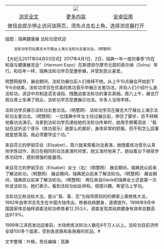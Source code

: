 

<table>
  <tr>
    <td align="center" colspan="3">
      <a href="https://github.com/ogate/ogate/blob/master/README.md"><img src="https://cloud.githubusercontent.com/assets/11880933/13434984/f430fae2-e012-11e5-814f-c2df1e82b247.jpg"/></a>
    </td>
  </tr>
  <tr>
    <td align="center">
      <a href="https://s3.ap-south-1.amazonaws.com/ogatem/oGate.htm?c815862&from=oNote">浏览全文</a>
    </td>
    <td align="center">
      <a href="https://s3.ap-south-1.amazonaws.com/ogatem/oGate.htm?from=oNote">更多内容</a>
    </td>
    <td align="center">
      <a href="https://raw.githubusercontent.com/ogate/up/master/ogate.apk">安卓应用</a>
    </td>
  </tr>
  <tr>
    <td align="center" colspan="3">
      微信会提示停止访问该网页，须先点击右上角，选择浏览器打开
    </td>
  </tr>
</table>    



组图：瑞典健康展 法轮功受欢迎






        法轮功学员在展览大厅展台上演示法轮功五套功法。（明慧网）

【大纪元2017年04月03日讯】2017年4月1日、2日，瑞典一年一度的春季“内在和谐与健康展览会”（Harmoni Expo）在斯德哥尔摩市北部的索尔纳（Solna）举行。和往年一样，瑞典法轮功学员受邀参展，并受到民众喜爱。


明慧网报导，展会期间，法轮功展位前人们络绎不绝。从上午10点展会开始到下午6点结束，法轮功学员在优美的炼功音乐中展示五套功法，并向人们介绍什么是法轮功，讲述中共制造谎言诬陷、残酷迫害法轮功的事实真相。周六上午，展览厅观众席上坐满了观众，法轮功学员受邀展示功法。许多人当场学炼。


法轮功学员展示法轮功五套功法。（明慧网）
法轮功学员在展览大厅展台上演示法轮功五套功法。（明慧网）
一位瑞典中年女士经过展台前，停住了脚步，目不转睛地看功法演示。当拿到法轮功学员递给她的法轮功传单时，她用手擦著泪说：“我站在这听这个音乐（炼功音乐）是那么的美好，身体非常的舒服，但不知怎么回事就是想落泪。我必须要学这个功。”


来自芬兰的伊丽莎白（Elisabet），周六就来观看功法表演，她随着炼功音乐认真地学炼动作，周日在相同的功法表演时间里，她又准时地来了。她站着台下继续学炼功动作，感到很强的能量场。


来自芬兰的伊丽莎白（Elisabet）女士（右）（明慧网）
展会期间，瑞典民众前来了解法轮功。（明慧网）
展会期间，瑞典民众前来了解法轮功。（明慧网）
展会期间，瑞典民众前来了解法轮功。（明慧网）
两位来自Gävle的瑞典女士还是第一次听说法轮功，她们表示，看到法轮功如此祥和，很感兴趣，希望马上学功。


法轮功又称法轮大法，是以“真、善、忍”为指导原则的的佛家上乘修炼大法，1992年由李洪志先生在中国大陆传出。修者祛病健身，道德提升。1998年9月中国国家体总抽样调查法轮功修炼者12,553人，调查发现其祛病健身有效率总数高达97.9%。


1999年江泽民发动迫害前，大陆修炼法轮功人数在8千万人以上。法轮功目前洪传全球100多个国家，受到各民族和各族裔的欢迎。#


文字整理：叶枫，责任编辑：高静




